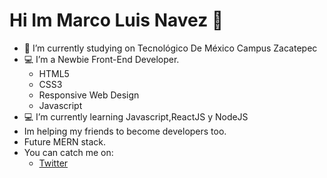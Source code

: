 


# Hi Im Marco Luis Navez 👋



- 🔭 I’m currently studying on Tecnológico De México Campus Zacatepec
- :computer: I’m a Newbie Front-End Developer.
	- HTML5	
	- CSS3	
	- Responsive Web Design	
	- Javascript	
- :computer: I’m currently learning Javascript,ReactJS y NodeJS 
- Im helping my friends to become developers too.
- Future MERN stack.
- You can catch me on:
	- [Twitter](https://twitter.com/Marcoluisnvz)

